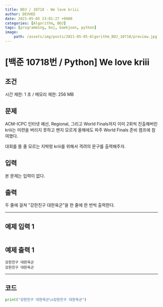 ```yaml
---
title: BOJ / 10718 - We love kriii
author: DEVHEE
date: 2021-05-05 23:01:27 +0900
categories: [Algorithm, BOJ]
tags: [programming, boj, baekjoon, python]
image:
    path: /assets/img/posts/2021-05-05-Algorithm_BOJ_10718/preview.jpg
---
```


# **[백준 10718번 / Python] We love kriii**

## **조건**

시간 제한: 1 초 / 메모리 제한: 256 MB

## **문제**

ACM-ICPC 인터넷 예선, Regional, 그리고 World Finals까지 이미 2회씩 진출해버린 kriii는 미련을 버리지 못하고 왠지 모르게 올해에도 파주 World Finals 준비 캠프에 참여했다.

대회를 뜰 줄 모르는 지박령 kriii를 위해서 격려의 문구를 출력해주자.

## **입력**

본 문제는 입력이 없다.

## **출력**

두 줄에 걸쳐 "강한친구 대한육군"을 한 줄에 한 번씩 출력한다.

---

## **예제 입력 1**

```
```

## **예제 출력 1**

```
강한친구 대한육군
강한친구 대한육군
```

---

## **코드**

```python
print("강한친구 대한육군\n강한친구 대한육군")
```
